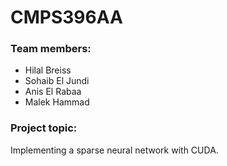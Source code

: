 # CMPS396AA

### Team members:
- Hilal Breiss
- Sohaib El Jundi
- Anis El Rabaa
- Malek Hammad

### Project topic:
Implementing a sparse neural network with CUDA.
